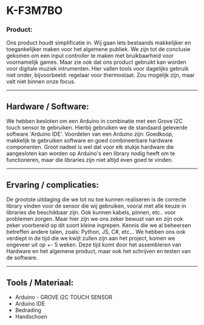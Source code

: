 # K-F3M7BO
### Product:
Ons product houdt simplificatie in. Wij gaan iets bestaands makkelijker en toegankelijker maken voor het algemene publiek. We zijn tot de conclusie gekomen om een input controller te maken met bruikbaarheid voor voornamelijk games. Maar zie ook dat ons product gebruikt kan worden voor digitale muziek intrumenten. Hier vallen tools voor dagelijks gebruik niet onder, bijvoorbeeld: regelaar voor thermostaat. Zou mogelijk zijn, maar valt niet binnen onze focus. 
___________________________________________________________________________________________
## Hardware / Software:
We hebben besloten om een Arduino in combinatie met een Grove I2C touch sensor te gebruiken. Hierbij gebruiken we de standaard geleverde software 'Arduino IDE'. Voordelen van een Arduino zijn: Goedkoop, makkelijk te gebruiken software en goed combineerbare hardware componenten. Groot nadeel is wel dat voor elk stukje hardware die aangesloten kan worden op Arduino's een library nodig heeft om te functioneren, maar die libraries zijn niet altijd even goed te vinden. 
___________________________________________________________________________________________
## Ervaring / complicaties:
De grootste uitdaging die we tot nu toe kunnen realiseren is de correcte library vinden voor de sensor die wij gebruiken, vooral met alle keuze in libraries die beschikbaar zijn. Ook kunnen kabels, pinnen, etc.. voor problemen zorgen. Maar hier zijn we ons zeker bewust van en zijn ook zeker voorbereid op dit soort kleine ingrepen. Kennis die we al beheersen betreffen andere talen, zoals: Python, JS, C#, etc... We hebben ons ook verdiept in de tijd die we kwijt zullen zijn aan het project, komen we ongeveer uit op +- 5 weken. Deze tijd komt door het assembleren van Hardware en het algemene product, maar ook het schrijven en testen van de software.
___________________________________________________________________________________________
## Tools / Materiaal:
* Arduino - GROVE I2C TOUCH SENSOR
* Arduino IDE
* Bedrading 
* Handschoen
